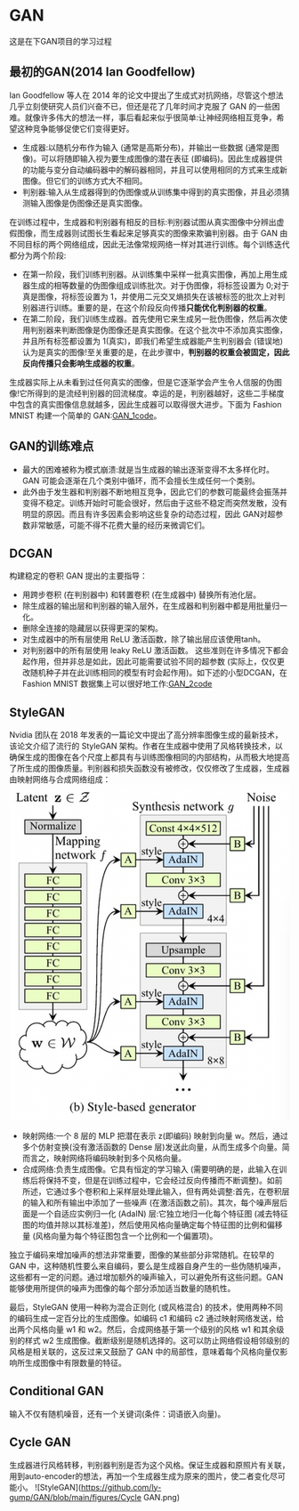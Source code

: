# GAN
这是在下GAN项目的学习过程

## 最初的GAN(2014 Ian Goodfellow)
Ian Goodfellow 等人在 2014 年的论文中提出了生成式对抗网络，尽管这个想法几乎立刻使研究人员们兴奋不已，但还是花了几年时间才克服了 GAN 的一些困难。就像许多伟大的想法一样，事后看起来似乎很简单:让神经网络相互竞争，希望这种竞争能够促使它们变得更好。
* 生成器:以随机分布作为输入 (通常是高斯分布)，并输出一些数据 (通常是图像)。可以将随即输入视为要生成图像的潜在表征 (即编码)。因此生成器提供的功能与变分自动编码器中的解码器相同，并且可以使用相同的方式来生成新图像。但它们的训练方式大不相同。
* 判别器:输入从生成器得到的伪图像或从训练集中得到的真实图像，并且必须猜测输入图像是伪图像还是真实图像。
 
在训练过程中，生成器和判别器有相反的目标:判别器试图从真实图像中分辨出虚假图像，而生成器则试图长生看起来足够真实的图像来欺骗判别器。由于 GAN 由不同目标的两个网络组成，因此无法像常规网络一样对其进行训练。每个训练迭代都分为两个阶段:
* 在第一阶段，我们训练判别器。从训练集中采样一批真实图像，再加上用生成器生成的相等数量的伪图像组成训练批次。对于伪图像，将标签设置为 0;对于真是图像，将标签设置为 1，并使用二元交叉熵损失在该被标签的批次上对判别器进行训练。重要的是，在这个阶段反向传播**只能优化判别器的权重**。
* 在第二阶段，我们训练生成器。首先使用它来生成另一批伪图像，然后再次使用判别器来判断图像是伪图像还是真实图像。在这个批次中不添加真实图像，并且所有标签都设置为 1(真实)，即我们希望生成器能产生判别器会 (错误地) 认为是真实的图像!至关重要的是，在此步骤中，**判别器的权重会被固定，因此反向传播只会影响生成器的权重**。

生成器实际上从未看到过任何真实的图像，但是它逐渐学会产生令人信服的伪图像!它所得到的是流经判别器的回流梯度。幸运的是，判别器越好，这些二手梯度中包含的真实图像信息就越多，因此生成器可以取得很大进步。下面为 Fashion MNIST 构建一个简单的 GAN:[GAN_1code](https://github.com/ly-gump/GAN/blob/main/GAN-codes/GAN-start.ipynb)。

## GAN的训练难点
* 最大的困难被称为模式崩溃:就是当生成器的输出逐渐变得不太多样化时。GAN 可能会逐渐在几个类别中循环，而不会擅长生成任何一个类别。
* 此外由于发生器和判别器不断地相互竞争，因此它们的参数可能最终会振荡并变得不稳定。训练开始时可能会很好，然后由于这些不稳定而突然发散，没有明显的原因。而且有许多因素会影响这些复杂的动态过程，因此 GAN对超参数非常敏感，可能不得不花费大量的经历来微调它们。

## DCGAN
构建稳定的卷积 GAN 提出的主要指导：
* 用跨步卷积 (在判别器中) 和转置卷积 (在生成器中) 替换所有池化层。
* 除生成器的输出层和判别器的输入层外，在生成器和判别器中都是用批量归一化。
* 删除全连接的隐藏层以获得更深的架构。
* 对生成器中的所有层使用 ReLU 激活函数，除了输出层应该使用tanh。
* 对判别器中的所有层使用 leaky ReLU 激活函数。
这些准则在许多情况下都会起作用，但并非总是如此，因此可能需要试验不同的超参数 (实际上，仅仅更改随机种子并在此训练相同的模型有时会起作用)。如下述的小型DCGAN，在 Fashion MNIST 数据集上可以很好地工作:[GAN_2code](https://github.com/ly-gump/GAN/blob/main/GAN-codes/DCGAN.ipynb)

## StyleGAN
Nvidia 团队在 2018 年发表的一篇论文中提出了高分辨率图像生成的最新技术，该论文介绍了流行的 StyleGAN 架构。作者在生成器中使用了风格转换技术，以确保生成的图像在各个尺度上都具有与训练图像相同的内部结构，从而极大地提高了所生成的图像质量。判别器和损失函数没有被修改，仅仅修改了生成器，生成器由映射网络与合成网络组成：
![StyleGAN](https://github.com/ly-gump/GAN/blob/main/figures/StyleGAN.png)
* 映射网络:一个 8 层的 MLP 把潜在表示 z(即编码) 映射到向量 w。然后，通过多个仿射变换(没有激活函数的 Dense 层)发送此向量，从而生成多个向量。简而言之，映射网络将编码映射到多个风格向量。
* 合成网络:负责生成图像。它具有恒定的学习输入 (需要明确的是，此输入在训练后将保持不变，但是在训练过程中，它会经过反向传播而不断调整)。如前所述，它通过多个卷积和上采样层处理此输入，但有两处调整:首先，在卷积层的输入和所有输出中添加了一些噪声 (在激活函数之前)。其次，每个噪声层后面是一个自适应实例归一化 (AdaIN) 层:它独立地归一化每个特征图 (减去特征图的均值并除以其标准差)，然后使用风格向量确定每个特征图的比例和偏移量 (风格向量为每个特征图包含一个比例和一个偏置项)。

独立于编码来增加噪声的想法非常重要，图像的某些部分非常随机。在较早的 GAN 中，这种随机性要么来自编码，要么是生成器自身产生的一些伪随机噪声，这些都有一定的问题。通过增加额外的噪声输入，可以避免所有这些问题。GAN 能够使用所提供的噪声为图像的每个部分添加适当数量的随机性。

最后，StyleGAN 使用一种称为混合正则化 (或风格混合) 的技术，使用两种不同的编码生成一定百分比的生成图像。如编码 c1 和编码 c2 通过映射网络发送，给出两个风格向量 w1 和 w2。然后，合成网络基于第一个级别的风格 w1 和其余级别的样式 w2 生成图像。截断级别是随机选择的。这可以防止网络假设相邻级别的风格是相关联的，这反过来又鼓励了 GAN 中的局部性，意味着每个风格向量仅影响所生成图像中有限数量的特征。

## Conditional GAN
输入不仅有随机噪音，还有一个关键词(条件：词语嵌入向量)。

## Cycle GAN
生成器进行风格转移，判别器判别是否为这个风格。保证生成器和原照片有关联，用到auto-encoder的想法，再加一个生成器生成为原来的图片，使二者变化尽可能小。
![StyleGAN](https://github.com/ly-gump/GAN/blob/main/figures/Cycle GAN.png)


